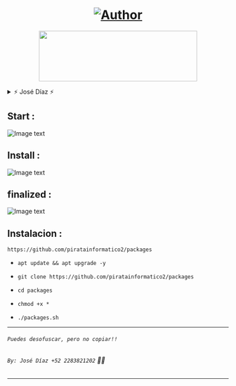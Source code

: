 <h1 align="center"><a href="https://github.com/piratainformatico2"><img title="Author" src="https://img.shields.io/badge/Author-⍣᭕ᬁ᭖sharkcode᭖᭕ᬁ⍣-svg?style=for-the-badge&logo=github"></a></h1>

<p align="center"><img src="https://github.com/piratainformatico2/packages/blob/main/Images/20210928_223304.gif" width="360" height="115"/> </p>


<details>
<summary> ⚡ José Díaz ⚡ </summary>
<br>

- Hola Que tal soy José Díaz o sharkcode Mi objetivo es ser reconocido en la comunidad de la programación ⚡

- Este repositorio lo hice con mucho mucho cariño, para todos ustedes que son de termux una terminal de Linux para Android 🎮

- Si deseas contactarme >>> +52 2283821202 (MX) 🇲🇽

- Si deseas apollarme con una estrella en mis repositorios >>> [sharkcode](https://github.com/piratainformatico2)
</details>

## Start :
![Image text](https://github.com/piratainformatico2/LocalXpose/blob/main/images/Screenshot_20210930-210613.png)

## Install :
![Image text](https://github.com/piratainformatico2/LocalXpose/blob/main/images/Screenshot_20210930-210621.png)

## finalized :
![Image text](https://github.com/piratainformatico2/LocalXpose/blob/main/images/Screenshot_20210930-210636.png)

## Instalacion :

~~~
https://github.com/piratainformatico2/packages
~~~

* `apt update && apt upgrade -y`

* `git clone https://github.com/piratainformatico2/packages`

* `cd packages`

* `chmod +x *`

* `./packages.sh`

---
###### ` Puedes desofuscar, pero no copiar!! ` 
###### `By: José Díaz +52 2283821202` 🤠🤠
---
